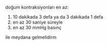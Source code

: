 doğum kontraksiyonları en az:

1. 10 dakikada 3 defa ya da 3 dakikada 1 defa
2. en az 30 saniye süreyle
3. en az 30 mmHg basınç

ile meydana gelmelidirm